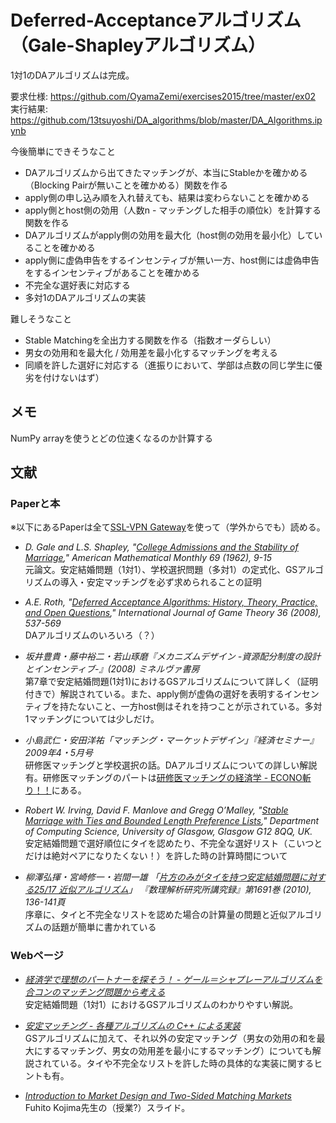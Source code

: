 # Deferred-Acceptanceアルゴリズム（Gale-Shapleyアルゴリズム）

1対1のDAアルゴリズムは完成。

要求仕様: https://github.com/OyamaZemi/exercises2015/tree/master/ex02
実行結果: https://github.com/13tsuyoshi/DA_algorithms/blob/master/DA_Algorithms.ipynb


今後簡単にできそうなこと

* DAアルゴリズムから出てきたマッチングが、本当にStableかを確かめる（Blocking Pairが無いことを確かめる）関数を作る
* apply側の申し込み順を入れ替えても、結果は変わらないことを確かめる
* apply側とhost側の効用（人数n - マッチングした相手の順位k）を計算する関数を作る
* DAアルゴリズムがapply側の効用を最大化（host側の効用を最小化）していることを確かめる
* apply側に虚偽申告をするインセンティブが無い一方、host側には虚偽申告をするインセンティブがあることを確かめる
* 不完全な選好表に対応する
* 多対1のDAアルゴリズムの実装

難しそうなこと

* Stable Matchingを全出力する関数を作る（指数オーダらしい）
* 男女の効用和を最大化 / 効用差を最小化するマッチングを考える
* 同順を許した選好に対応する（進振りにおいて、学部は点数の同じ学生に優劣を付けないはず）


## メモ

NumPy arrayを使うとどの位速くなるのか計算する

## 文献

### Paperと本

※以下にあるPaperは全て[SSL-VPN Gateway](https://gateway.itc.u-tokyo.ac.jp/dana-na/auth/url_default/welcome.cgi)を使って（学外からでも）読める。

* _D. Gale and L.S. Shapley, "[College Admissions and the Stability of Marriage](http://www.jstor.org/stable/2312726)," American Mathematical Monthly 69 (1962), 9-15_  
元論文。安定結婚問題（1対1）、学校選択問題（多対1）の定式化、GSアルゴリズムの導入・安定マッチングを必ず求められることの証明  


* _A.E. Roth, "[Deferred Acceptance Algorithms: History, Theory, Practice, and Open Questions](http://link.springer.com/article/10.1007/s00182-008-0117-6)," International Journal of Game Theory 36 (2008), 537-569_  
DAアルゴリズムのいろいろ（？）


* _坂井豊貴・藤中裕二・若山琢磨『メカニズムデザイン -資源配分制度の設計とインセンティブ-』(2008) ミネルヴァ書房_  
第7章で安定結婚問題(1対1)におけるGSアルゴリズムについて詳しく（証明付きで）解説されている。また、apply側が虚偽の選好を表明するインセンティブを持たないこと、一方host側はそれを持つことが示されている。多対1マッチングについては少しだけ。  


* _小島武仁・安田洋祐「マッチング・マーケットデザイン」『経済セミナー』2009年4・5月号_  
研修医マッチングと学校選択の話。DAアルゴリズムについての詳しい解説有。研修医マッチングのパートは[研修医マッチングの経済学 - ECONO斬り！！](http://blog.livedoor.jp/yagena/archives/50536286.html)にある。  


* _Robert W. Irving, David F. Manlove and Gregg O’Malley, "[Stable Marriage with Ties and Bounded Length Preference Lists](http://dcs.gla.ac.uk/publications/PAPERS/8279/SMTI-bounded.pdf)," Department of Computing Science, University of Glasgow, Glasgow G12 8QQ, UK._  
安定結婚問題で選好順位にタイを認めたり、不完全な選好リスト（こいつとだけは絶対ペアになりたくない！）を許した時の計算時間について  

* _柳澤弘揮・宮崎修一・岩間一雄 「[片方のみがタイを持つ安定結婚問題に対する25/17 近似アルゴリズム](http://www.kurims.kyoto-u.ac.jp/~kyodo/kokyuroku/contents/pdf/1691-21.pdf)」 『数理解析研究所講究録』第1691巻 (2010), 136-141頁_  
序章に、タイと不完全なリストを認めた場合の計算量の問題と近似アルゴリズムの話題が簡単に書かれている  


### Webページ

* _[経済学で理想のパートナーを探そう！ - ゲール＝シャプレーアルゴリズムを合コンのマッチング問題から考える](http://toyokeizai.net/articles/-/11584)_  
安定結婚問題（1対1）におけるGSアルゴリズムのわかりやすい解説。  


* _[安定マッチング - 各種アルゴリズムの C++ による実装](http://www.prefield.com/algorithm/misc/stable_matching.html)_  
GSアルゴリズムに加えて、それ以外の安定マッチング（男女の効用の和を最大にするマッチング、男女の効用差を最小にするマッチング）についても解説されている。タイや不完全なリストを許した時の具体的な実装に関するヒントも有。  


* _[Introduction to Market Design and Two-Sided Matching Markets](https://docs.google.com/viewer?a=v&pid=sites&srcid=ZGVmYXVsdGRvbWFpbnxmdWhpdG9rb2ppbWFlY29ub21pY3N8Z3g6NmVkYWU1ZGU5NDZkMWZh)_  
Fuhito Kojima先生の（授業?）スライド。  




